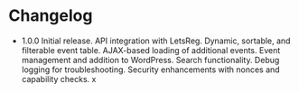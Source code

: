 # Changelog
* 1.0.0
Initial release.
API integration with LetsReg.
Dynamic, sortable, and filterable event table.
AJAX-based loading of additional events.
Event management and addition to WordPress.
Search functionality.
Debug logging for troubleshooting.
Security enhancements with nonces and capability checks.
x